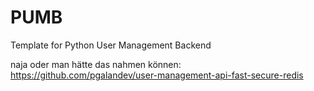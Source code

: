 # PUMB
Template for Python User Management Backend 

naja oder man hätte das nahmen können:
https://github.com/pgalandev/user-management-api-fast-secure-redis
